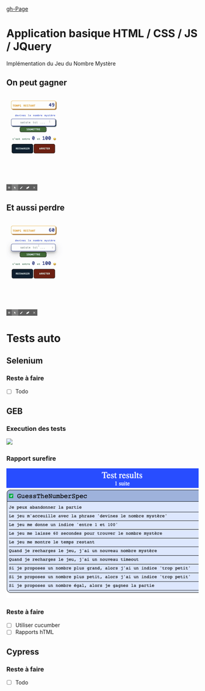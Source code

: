 [gh-Page](https://adrianpothuaud.github.io/guess-the-number/)

# Application basique HTML / CSS / JS / JQuery

Implémentation du Jeu du Nombre Mystère

## On peut gagner

![](GITHUB/Plus&#32;ou&#32;Moins&#32;_.gif)

## Et aussi perdre

![](GITHUB/Plus&#32;ou&#32;Moins&#32;_&#32;(1).gif)

# Tests auto

## Selenium

### Reste à faire

- [ ] Todo

## GEB

### Execution des tests

![](GITHUB/Untitled_&#32;Feb&#32;26,&#32;2020&#32;3_36&#32;AM.gif)


### Rapport surefire

![](GITHUB/Capture&#32;d’écran&#32;2020-02-26&#32;à&#32;03.41.18.png)

### Reste à faire

- [ ] Utiliser cucumber
- [ ] Rapports hTML

## Cypress

### Reste à faire

- [ ] Todo


